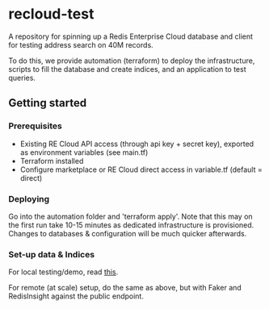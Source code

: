 # recloud-test

A repository for spinning up a Redis Enterprise Cloud database and client for testing address search on 40M records.

To do this, we provide automation (terraform) to deploy the infrastructure, scripts to fill the database and create indices, and an application to test queries.

## Getting started

### Prerequisites

- Existing RE Cloud API access (through api key + secret key), exported as environment variables (see main.tf)
- Terraform installed
- Configure marketplace or RE Cloud direct access in variable.tf (default = direct)

### Deploying

Go into the automation folder and 'terraform apply'. Note that this may on the first run take 10-15 minutes as dedicated infrastructure is provisioned. Changes to databases & configuration will be much quicker afterwards.

### Set-up data & Indices

For local testing/demo, read [this](data/README.md).

For remote (at scale) setup, do the same as above, but with Faker and RedisInsight against the public endpoint.